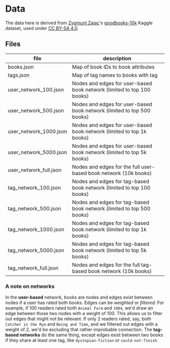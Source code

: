 # Data

The data here is derived from [Zygmunt Zając](https://github.com/zygmuntz)'s
[goodbooks-10k](https://www.kaggle.com/zygmunt/goodbooks-10k) Kaggle dataset,
used under [CC BY-SA 4.0](https://creativecommons.org/licenses/by-sa/4.0/).

## Files

| file | description |
| --- | --- |
| books.json | Map of book IDs to book attributes |
| tags.json | Map of tag names to books with tag |
| user_network_100.json | Nodes and edges for user-based book network (limited to top 100 books) |
| user_network_500.json | Nodes and edges for user-based book network (limited to top 500 books) |
| user_network_1000.json | Nodes and edges for user-based book network (limited to top 1k books) |
| user_network_5000.json | Nodes and edges for user-based book network (limited to top 5k books) |
| user_network_full.json | Nodes and edges for the full user-based book network (10k books) |
| tag_network_100.json | Nodes and edges for tag-based book network (limited to top 100 books) |
| tag_network_500.json | Nodes and edges for tag-based book network (limited to top 500 books) |
| tag_network_1000.json | Nodes and edges for tag-based book network (limited to top 1k books) |
| tag_network_5000.json | Nodes and edges for tag-based book network (limited to top 5k books) |
| tag_network_full.json | Nodes and edges for the full tag-based book network (10k books) |

### A note on networks
In the **user-based** network, books are nodes and edges exist between nodes if a user has rated both books. Edges can be _weighted_ or _filtered_. For example, if 100 readers rated both `Animal Farm` and `1984`, we'd draw an edge between those two nodes with a weight of 100. This allows us to filter out edges that might not be relevant. If only 2 readers rated, say, both `Catcher in the Rye` and `Being and Time`, and we filtered out edges with a weight of 2, we'd be excluding that rather improbable connection. The **tag-based networks** do the same thing, except edges exist between two books if they share at least one tag, like `dystopian-fiction` or `could-not-finish`.

